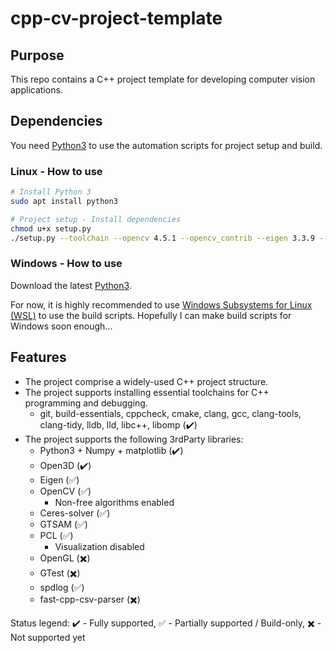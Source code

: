 # cpp-cv-project-template

## Purpose

This repo contains a C++ project template for developing computer vision applications.

## Dependencies

You need [Python3](https://www.python.org/) to use the automation scripts for project setup and build.

### Linux - How to use

```bash
# Install Python 3
sudo apt install python3

# Project setup - Install dependencies
chmod u+x setup.py
./setup.py --toolchain --opencv 4.5.1 --opencv_contrib --eigen 3.3.9 --ceres 2.0.0 --gtsam 4.0.3 --python3 --open3d

```

### Windows - How to use

Download the latest [Python3](https://www.python.org/downloads/windows/).

For now, it is highly recommended to use [Windows Subsystems for Linux (WSL)](https://docs.microsoft.com/en-gb/windows/wsl/install-win10) to use the build scripts. Hopefully I can make build scripts for Windows soon enough...

## Features

- The project comprise a widely-used C++ project structure.
- The project supports installing essential toolchains for C++ programming and debugging.
   - git, build-essentials, cppcheck, cmake, clang, gcc, clang-tools, clang-tidy, lldb, lld, libc++, libomp (:heavy_check_mark:)
- The project supports the following 3rdParty libraries:
   - Python3 + Numpy + matplotlib (:heavy_check_mark:)
   - Open3D (:heavy_check_mark:)
   - Eigen (:white_check_mark:)
   - OpenCV (:white_check_mark:)
      - Non-free algorithms enabled
   - Ceres-solver (:white_check_mark:)
   - GTSAM (:white_check_mark:)
   - PCL (:white_check_mark:)
      - Visualization disabled
   - OpenGL (:heavy_multiplication_x:)
   - GTest (:heavy_multiplication_x:)
   - spdlog (:white_check_mark:)
   - fast-cpp-csv-parser (:heavy_multiplication_x:)

Status legend:
:heavy_check_mark: - Fully supported, 
:white_check_mark: - Partially supported / Build-only, 
:heavy_multiplication_x: - Not supported yet
